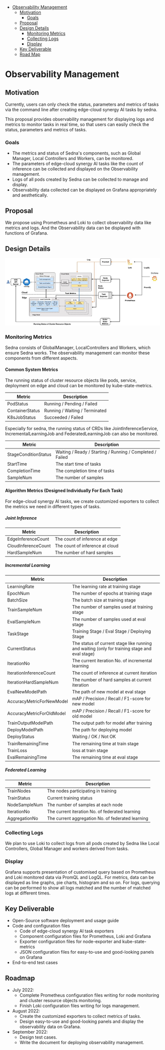 * [Observability Management](#observability-management)
  * [Motivation](#motivation)
    * [Goals](#goals)
  * [Proposal](#proposal)
  * [Design Details](#design-details)
    * [Monitoring Metrics](#monitoring-metrics)
    * [Collecting Logs](#collecting-logs)
    * [Display](#display)
  * [Key Deliverable](#key-deliverable)
  * [Road Map](#roadmap)

# Observability Management

## Motivation
Currently, users can only check the status, parameters and metrics of tasks via the command line after creating edge-cloud synergy AI tasks by sedna.

This proposal provides observability management for displaying logs and metrics to monitor tasks in real time, so that users can easily check the status, parameters and metrics of tasks.

### Goals
* The metrics and status of Sedna's components, such as Global Manager, Local Controllers and Workers, can be monitored.
* The parameters of edge-cloud synergy AI tasks like the count of inference can be collected and displayed on the Observability management.
* Logs of all pods created by Sedna can be collected to manage and display.
* Observability data collected can be displayed on Grafana appropriately and aesthetically.

## Proposal
We propose using Prometheus and Loki to collect observability data like metrics and logs.
And the Observability data can be displayed with functions of Grafana.

## Design Details
![](./images/observability-management-architecture.png)

### Monitoring Metrics
Sedna consists of GlobalManager, LocalControllers and Workers, which ensure Sedna works.
The observability management can monitor these components from different aspects.

#### Common System Metrics
The running status of cluster resource objects like pods, service, deployment on edge and cloud can be monitored by kube-state-metrics.

| **Metric**           | **Description**                                       |
|----------------------|-------------------------------------------------------|
| PodStatus            | Running / Pending / Failed                            | 
| ContainerStatus      | Running / Waiting / Terminated                        | 
| K8sJobStatus         | Succeeded / Failed                                    |

Especially for sedna, the running status of CRDs like JointInferenceService, IncrementalLearningJob and FederatedLearningJob can also be monitored.

| **Metric**           | **Description**                                           |
|----------------------|-----------------------------------------------------------|
| StageConditionStatus | Waiting / Ready / Starting / Running / Completed / Failed |  
| StartTime            | The start time of tasks                                   |  
| CompletionTime       | The completion time of tasks                              |
| SampleNum            | The number of samples                                     |

#### Algorithm Metrics (Designed Individually For Each Task)
For edge-cloud synergy AI tasks, we create customized exporters to collect the metrics we need in different types of tasks.

##### Joint Inference
| **Metric**           | **Description**                                           |
|----------------------|-----------------------------------------------------------|
| EdgeInferenceCount   | The count of inference at edge                            |
| CloudInferenceCount  | The count of inference at cloud                           |
| HardSampleNum        | The number of hard samples                                |


##### Incremental Learning

| **Metric**                | **Description**                                                                               |
|---------------------------|-----------------------------------------------------------------------------------------------|
| LearningRate              | The learning rate at training stage                                                           |
| EpochNum                  | The number of epochs at training stage                                                        |
| BatchSize                 | The batch size at training stage                                                              |
| TrainSampleNum            | The number of samples used at training stage                                                  |
| EvalSampleNum             | The number of samples used at eval stage                                                      |
| TaskStage                 | Training Stage / Eval Stage / Deploying Stage                                                 | 
| CurrentStatus             | The status of current stage like running and waiting (only for training stage and eval stage) |
| IterationNo               | The current iteration No. of incremental learning                                             |
| IterationInferenceCount   | The count of inference at current iteration                                                   |
| IterationHardSampleNum    | The number of hard samples at current iteration                                               |
| EvalNewModelPath          | The path of new model at eval stage                                                           |
| AccuracyMetricForNewModel | mAP / Precision / Recall / F1-score for new model                                             |
| AccuracyMetricForOldModel | mAP / Precision / Recall / F1-score for old model                                             |
| TrainOutputModelPath      | The output path for model after training                                                      |
| DeployModelPath           | The path for deploying model                                                                  |
| DeployStatus              | Waiting / OK / Not OK                                                                         |
| TrainRemainingTime        | The remaining time at train stage                                                             |
| TrainLoss                 | loss at train stage                                                                           |
| EvalRemainingTime         | The remaining time at eval stage                                                              |

##### Federated Learning

| **Metric**              | **Description**                                           |
|-------------------------|-----------------------------------------------------------|
| TrainNodes              | The nodes participating in training                       |
| TrainStatus             | Current training status                                   |
| NodeSampleNum           | The number of samples at each node                        |
| IterationNo             | The current iteration No. of federated learning           |
| AggregationNo           | The current aggregation No. of federated learning         |

### Collecting Logs
We plan to use Loki to collect logs from all pods created by Sedna like Local Controllers, Global Manager and workers derived from tasks.

### Display

Grafana supports presentation of customised query based on Prometheus and Loki monitored data via PromQL and LogQL.
For metrics, data can be displayed as line graphs, pie charts, histogram and so on.
For logs, querying can be performed to show all logs matched and the number of matched logs at different times.

## Key Deliverable
* Open-Source software deployment and usage guide
* Code and configuration files
  * Code of edge-cloud synergy AI task exporters
  * Component configuration files for Prometheus, Loki and Grafana
  * Exporter configuration files for node-exporter and kube-state-metrics
  * JSON configuration files for easy-to-use and good-looking panels on Grafana
* End-to-end test cases

## Roadmap
* July 2022:
  * Complete Prometheus configuration files writing for node monitoring and cluster resource objects monitoring.
  * Finish Loki configuration files writing for logs management.
* August 2022:
  * Create the customized exporters to collect metrics of tasks.
  * Design easy-to-use and good-looking panels and display the observability data on Grafana.
* September 2022:
  * Design test cases.
  * Write the document for deploying observability management.
